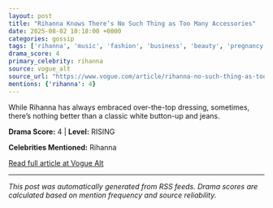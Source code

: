 ```yaml
---
layout: post
title: "Rihanna Knows There’s No Such Thing as Too Many Accessories"
date: 2025-08-02 10:18:00 +0000
categories: gossip
tags: ['rihanna', 'music', 'fashion', 'business', 'beauty', 'pregnancy', 'source-vogue_alt', 'drama-rising']
drama_score: 4
primary_celebrity: rihanna
source: vogue_alt
source_url: "https://www.vogue.com/article/rihanna-no-such-thing-as-too-many-accessories"
mentions: {'rihanna': 4}
---
```


While Rihanna has always embraced over-the-top dressing, sometimes, there’s nothing better than a classic white button-up and jeans.

**Drama Score:** 4 | **Level:** RISING

**Celebrities Mentioned:** Rihanna

[Read full article at Vogue Alt](https://www.vogue.com/article/rihanna-no-such-thing-as-too-many-accessories)

---
*This post was automatically generated from RSS feeds. Drama scores are calculated based on mention frequency and source reliability.*

